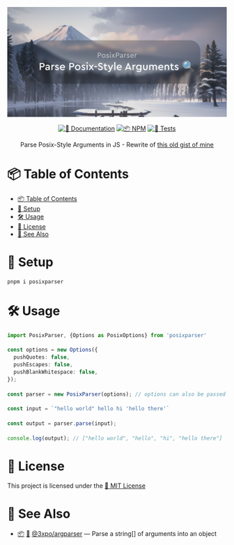 <div align="center">

![PosixParser](https://github.com/Exponential-Workload/posixparser/blob/master/social.png?raw=true)

  [![📝 Documentation](https://img.shields.io/badge/📝-Documentation-blue)](https://gh.expo.moe/posixparser)
  [![📦 NPM](https://img.shields.io/npm/v/posixparser?label=📦%20NPM)](https://npmjs.com/package/posixparser)
  [![🧪 Tests](https://img.shields.io/github/actions/workflow/status/Exponential-Workload/posixparser/test.yml?branch=master&label=🧪%20Tests)](https://github.com/Exponential-Workload/posixparser/actions/workflows/test.yml)

Parse Posix-Style Arguments in JS - Rewrite of [this old gist of mine](https://gist.github.com/Exponential-Workload/abd1a5f81970cdb2bdd88f81e04e2409)

</div>

# 📦 Table of Contents
- [📦 Table of Contents](#-table-of-contents)
- [🚀 Setup](#-setup)
- [🛠️ Usage](#️-usage)
- [📜 License](#-license)
- [🔗 See Also](#-see-also)

# 🚀 Setup

```sh
pnpm i posixparser
```

# 🛠️ Usage

```ts
import PosixParser, {Options as PosixOptions} from 'posixparser'

const options = new Options({
  pushQuotes: false,
  pushEscapes: false,
  pushBlankWhitespace: false,
});

const parser = new PosixParser(options); // options can also be passed as a 2nd arg to parse()

const input = `"hello world" hello hi 'hello there'`

const output = parser.parse(input);

console.log(output); // ["hello world", "hello", "hi", "hello there"]
```

# 📜 License

This project is licensed under the [📄 MIT License](https://gh.expo.moe/posixparser/LICENSE.txt)

# 🔗 See Also

- [📦](https://npm.im/argparser) [📁](https://github.com/Exponential-Workload/argparser) [@3xpo/argparser](https://gh.expo.moe/argparser/) — Parse a string[] of arguments into an object
